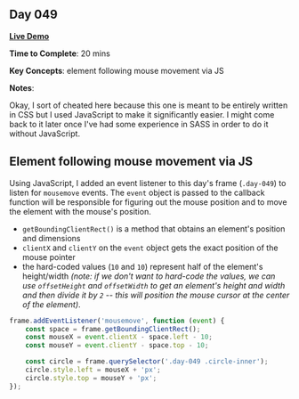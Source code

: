 ## Day 049

**<a href="https://css100.aniqa.dev#day-049">Live Demo</a>**

**Time to Complete**: 20 mins

**Key Concepts**: element following mouse movement via JS

**Notes**:

Okay, I sort of cheated here because this one is meant to be entirely written in CSS but I used JavaScript to make it significantly easier. I might come back to it later once I've had some experience in SASS in order to do it without JavaScript.

## Element following mouse movement via JS

Using JavaScript, I added an event listener to this day's frame (`.day-049`) to listen for `mousemove` events. The `event` object is passed to the callback function will be responsible for figuring out the mouse position and to move the element with the mouse's position.

- `getBoundingClientRect()` is a method that obtains an element's position and dimensions
- `clientX` and `clientY` on the `event` object gets the exact position of the mouse pointer
- the hard-coded values (`10` and `10`) represent half of the element's height/width _(note: if we don't want to hard-code the values, we can use `offsetHeight` and `offsetWidth` to get an element's height and width and then divide it by `2` -- this will position the mouse cursor at the center of the element)_.

```js
frame.addEventListener('mousemove', function (event) {
	const space = frame.getBoundingClientRect();
	const mouseX = event.clientX - space.left - 10;
	const mouseY = event.clientY - space.top - 10;

	const circle = frame.querySelector('.day-049 .circle-inner');
	circle.style.left = mouseX + 'px';
	circle.style.top = mouseY + 'px';
});
```
